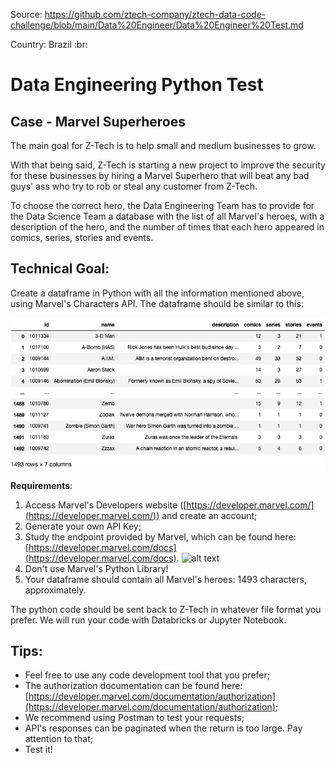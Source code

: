 Source: https://github.com/ztech-company/ztech-data-code-challenge/blob/main/Data%20Engineer/Data%20Engineer%20Test.md 

Country: Brazil :br:

# Data Engineering Python Test


## Case - Marvel Superheroes

The main goal for Z-Tech is to help small and medium businesses to grow.

With that being said, Z-Tech is starting a new project to improve the security for these businesses by hiring a Marvel Superhero that will beat any bad guys' ass who try to rob or steal any customer from Z-Tech. 

To choose the correct hero, the Data Engineering Team has to provide for the Data Science Team a database with the list of all Marvel's heroes, with a description of the hero, and the number of times that each hero appeared in comics, series, stories and events.


## Technical Goal:

Create a dataframe in Python with all the information mentioned above, using Marvel's Characters API. The dataframe should be similar to this:

![alt text](https://github.com/ztech-company/ztech-data-code-challenge/blob/main/Data%20Engineer/Screen%20Shot%202021-07-12%20at%2011.12.45.png?raw=true)


**Requirements**:



1. Access Marvel's Developers website ([https://developer.marvel.com/](https://developer.marvel.com/)) and create an account;
2. Generate your own API Key;
3. Study the endpoint provided by Marvel, which can be found here: [https://developer.marvel.com/docs](https://developer.marvel.com/docs).
![alt text](https://github.com/ztech-company/ztech-data-code-challenge/blob/main/Data%20Engineer/Screen%20Shot%202021-02-25%20at%2018.54.35.png?raw=true)
4. Don't use Marvel's Python Library!
5. Your dataframe should contain all Marvel's heroes: 1493 characters, approximately.

The python code should be sent back to Z-Tech in whatever file format you prefer. We will run your code with Databricks or Jupyter Notebook.


## Tips:

*   Feel free to use any code development tool that you prefer;
*   The authorization documentation can be found here: [https://developer.marvel.com/documentation/authorization](https://developer.marvel.com/documentation/authorization);
*   We recommend using Postman to test your requests;
*   API's responses can be paginated when the return is too large. Pay attention to that;
*   Test it!
